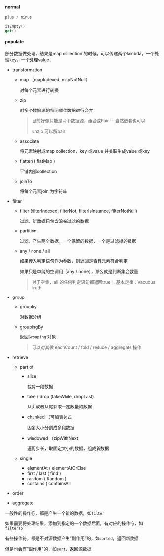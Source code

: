 #### normal

```kotlin
plus / minus

isEmpty()
get()  
```

#### populate

部分数据做处理，结果是map collection 的时候，可以传递两个lambda，一个处理key，一个处理value

- transformation

  - map （mapIndexed, mapNotNull）

    对每个元素进行转换

  - zip

    对多个数据源的相同顺位数据进行合并

    > 目前好像只能是两个数据源，组合成Pair -- 当然嵌套也可以
    >
    > unzip 可以解pair  

  - associate   

    将元素映射成map collection，key 或value 并关联生成value 或key  

  - flatten  ( flatMap )

    平铺内部collection  

  - joinTo

    将每个元素join 为字符串  

- filter

  - filter  (filterIndexed, filterNot, filterIsInstance, filterNotNull)

    过滤，新数据只包含没被过滤的数据  

  - partition

    过滤，产生两个数据，一个保留的数据，一个是过滤掉的数据  

  - any / none / all

    如果传入判定语句作为参数，则返回是否有元素符合判定  

    如果只是单纯的空调用（any / none），那么就是判断集合数量
    
    > 对于空集，all 的任何判定语句都返回true 。基本定律：Vacuous truth

- group

  - groupby

    对数据分组  

  - groupingBy

    返回`Grouping` 对象

    > 可以对其做 eachCount / fold / reduce / aggregate 操作

- retrieve
  - part of
  
    - slice
  
      裁剪一段数据
  
    - take / drop  (takeWhile, dropLast)
  
      从头或者从尾获取一定数量的数据
  
    - chunked （可加表达式
  
      固定大小分割成多段数据
  
    - windowed （zipWithNext
  
      遍历步长，取固定大小的数据，组成新数据
  
  - single
  
    - elementAt ( elementAtOrElse
    - first / last ( find )
    - random ( Random )
    - contains ( containsAll  
  
- order

- aggregate



一般性的操作符，都是产生一个新的数据，如`filter`    

如果需要将处理结果，添加到指定的一个数据后面，有对应的操作符，如`filterTo`  



有些操作符，都是不对源数据产生“副作用”的，如`sorted`，返回新数据  

但是也会有"副作用"的，如`sort`，返回源数据   



